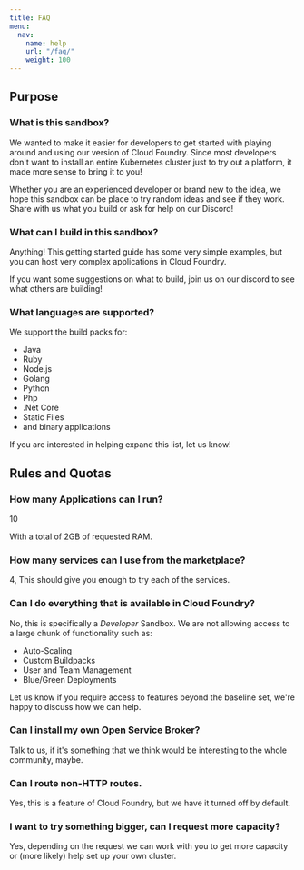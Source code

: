 ```yaml
---
title: FAQ
menu:
  nav:
    name: help
    url: "/faq/"
    weight: 100
---
```


## Purpose

### What is this sandbox?

We wanted to make it easier for developers to get started with playing around and using our version of Cloud Foundry. Since most developers don't want to install an entire Kubernetes cluster just to try out a platform, it made more sense to bring it to you! 

Whether you are an experienced developer or brand new to the idea, we hope this sandbox can be place to try random ideas and see if they work. Share with us what you build or ask for help on our Discord!

### What can I build in this sandbox?

Anything! This getting started guide has some very simple examples, but you can host very complex applications in Cloud Foundry.

If you want some suggestions on what to build, join us on our discord to see what others are building!

### What languages are supported?

We support the build packs for: 
 - Java
 - Ruby
 - Node.js
 - Golang
 - Python
 - Php
 - .Net Core
 - Static Files
 - and binary applications

 If you are interested in helping expand this list, let us know!

## Rules and Quotas

### How many Applications can I run?
10

With a total of 2GB of requested RAM.

### How many services can I use from the marketplace?

4, This should give you enough to try each of the services.

### Can I do everything that is available in Cloud Foundry?

No, this is specifically a *Developer* Sandbox. We are not allowing access to a large chunk of functionality such as:

 - Auto-Scaling
 - Custom Buildpacks
 - User and Team Management
 - Blue/Green Deployments

Let us know if you require access to features beyond the baseline set, we're happy to discuss how we can help.

### Can I install my own Open Service Broker? 

Talk to us, if it's something that we think would be interesting to the whole community, maybe.

### Can I route non-HTTP routes. 

Yes, this is a feature of Cloud Foundry, but we have it turned off by default.

### I want to try something bigger, can I request more capacity?

Yes, depending on the request we can work with you to get more capacity or (more likely) help set up your own cluster.
